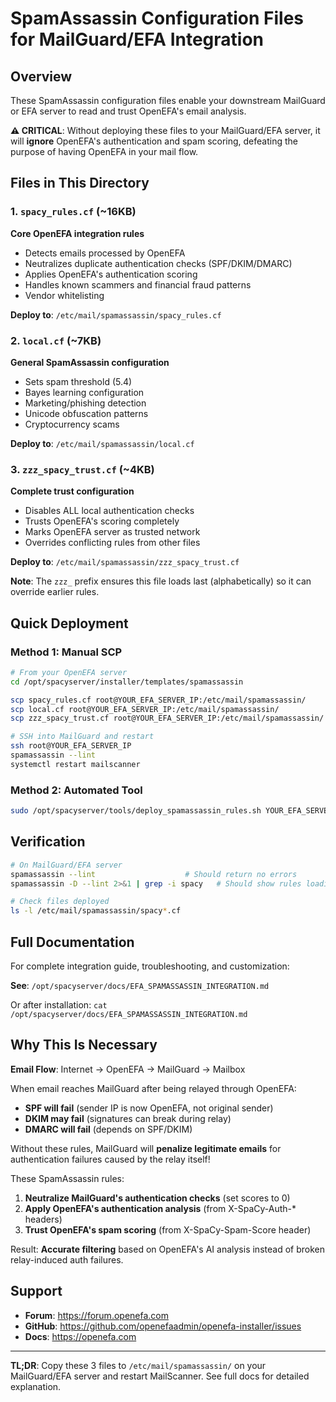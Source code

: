 # SpamAssassin Configuration Files for MailGuard/EFA Integration

## Overview

These SpamAssassin configuration files enable your downstream MailGuard or EFA server to read and trust OpenEFA's email analysis.

**⚠️ CRITICAL**: Without deploying these files to your MailGuard/EFA server, it will **ignore** OpenEFA's authentication and spam scoring, defeating the purpose of having OpenEFA in your mail flow.

## Files in This Directory

### 1. `spacy_rules.cf` (~16KB)
**Core OpenEFA integration rules**

- Detects emails processed by OpenEFA
- Neutralizes duplicate authentication checks (SPF/DKIM/DMARC)
- Applies OpenEFA's authentication scoring
- Handles known scammers and financial fraud patterns
- Vendor whitelisting

**Deploy to**: `/etc/mail/spamassassin/spacy_rules.cf`

### 2. `local.cf` (~7KB)
**General SpamAssassin configuration**

- Sets spam threshold (5.4)
- Bayes learning configuration
- Marketing/phishing detection
- Unicode obfuscation patterns
- Cryptocurrency scams

**Deploy to**: `/etc/mail/spamassassin/local.cf`

### 3. `zzz_spacy_trust.cf` (~4KB)
**Complete trust configuration**

- Disables ALL local authentication checks
- Trusts OpenEFA's scoring completely
- Marks OpenEFA server as trusted network
- Overrides conflicting rules from other files

**Deploy to**: `/etc/mail/spamassassin/zzz_spacy_trust.cf`

**Note**: The `zzz_` prefix ensures this file loads last (alphabetically) so it can override earlier rules.

## Quick Deployment

### Method 1: Manual SCP

```bash
# From your OpenEFA server
cd /opt/spacyserver/installer/templates/spamassassin

scp spacy_rules.cf root@YOUR_EFA_SERVER_IP:/etc/mail/spamassassin/
scp local.cf root@YOUR_EFA_SERVER_IP:/etc/mail/spamassassin/
scp zzz_spacy_trust.cf root@YOUR_EFA_SERVER_IP:/etc/mail/spamassassin/

# SSH into MailGuard and restart
ssh root@YOUR_EFA_SERVER_IP
spamassassin --lint
systemctl restart mailscanner
```

### Method 2: Automated Tool

```bash
sudo /opt/spacyserver/tools/deploy_spamassassin_rules.sh YOUR_EFA_SERVER_IP
```

## Verification

```bash
# On MailGuard/EFA server
spamassassin --lint                    # Should return no errors
spamassassin -D --lint 2>&1 | grep -i spacy   # Should show rules loading

# Check files deployed
ls -l /etc/mail/spamassassin/spacy*.cf
```

## Full Documentation

For complete integration guide, troubleshooting, and customization:

**See**: `/opt/spacyserver/docs/EFA_SPAMASSASSIN_INTEGRATION.md`

Or after installation: `cat /opt/spacyserver/docs/EFA_SPAMASSASSIN_INTEGRATION.md`

## Why This Is Necessary

**Email Flow**: Internet → OpenEFA → MailGuard → Mailbox

When email reaches MailGuard after being relayed through OpenEFA:
- **SPF will fail** (sender IP is now OpenEFA, not original sender)
- **DKIM may fail** (signatures can break during relay)
- **DMARC will fail** (depends on SPF/DKIM)

Without these rules, MailGuard will **penalize legitimate emails** for authentication failures caused by the relay itself!

These SpamAssassin rules:
1. **Neutralize MailGuard's authentication checks** (set scores to 0)
2. **Apply OpenEFA's authentication analysis** (from X-SpaCy-Auth-* headers)
3. **Trust OpenEFA's spam scoring** (from X-SpaCy-Spam-Score header)

Result: **Accurate filtering** based on OpenEFA's AI analysis instead of broken relay-induced auth failures.

## Support

- **Forum**: https://forum.openefa.com
- **GitHub**: https://github.com/openefaadmin/openefa-installer/issues
- **Docs**: https://openefa.com

---

**TL;DR**: Copy these 3 files to `/etc/mail/spamassassin/` on your MailGuard/EFA server and restart MailScanner. See full docs for detailed explanation.
